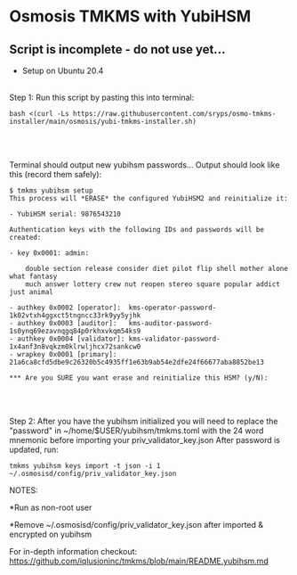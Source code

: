 # Osmosis TMKMS with YubiHSM

## Script is incomplete - do not use yet...
* Setup on Ubuntu 20.4
<br><br>

Step 1: Run this script by pasting this into terminal:
```
bash <(curl -Ls https://raw.githubusercontent.com/sryps/osmo-tmkms-installer/main/osmosis/yubi-tmkms-installer.sh)
```      
<br><br>

Terminal should output new yubihsm passwords...
Output should look like this (record them safely):
```
$ tmkms yubihsm setup
This process will *ERASE* the configured YubiHSM2 and reinitialize it:

- YubiHSM serial: 9876543210

Authentication keys with the following IDs and passwords will be created:

- key 0x0001: admin:

    double section release consider diet pilot flip shell mother alone what fantasy
    much answer lottery crew nut reopen stereo square popular addict just animal

- authkey 0x0002 [operator]:  kms-operator-password-1k02vtxh4ggxct5tngncc33rk9yy5yjhk
- authkey 0x0003 [auditor]:   kms-auditor-password-1s0ynq69ezavnqgq84p0rkhxvkqm54ks9
- authkey 0x0004 [validator]: kms-validator-password-1x4anf3n8vqkzm0klrwljhcx72sankcw0
- wrapkey 0x0001 [primary]:   21a6ca8cfd5dbe9c26320b5c4935ff1e63b9ab54e2dfe24f66677aba8852be13

*** Are you SURE you want erase and reinitialize this HSM? (y/N):
```

<br><br>

Step 2: After you have the yubihsm initialized you will need to replace the "password" in ~/home/$USER/yubihsm/tmkms.toml with the 24 word mnemonic before importing your priv_validator_key.json
After password is updated, run:
```
tmkms yubihsm keys import -t json -i 1 ~/.osmosisd/config/priv_validator_key.json
```



NOTES:

*Run as non-root user

*Remove ~/.osmosisd/config/priv_validator_key.json after imported & encrypted on yubihsm


For in-depth information checkout: <a href="https://github.com/iqlusioninc/tmkms/blob/main/README.yubihsm.md">https://github.com/iqlusioninc/tmkms/blob/main/README.yubihsm.md</a>
